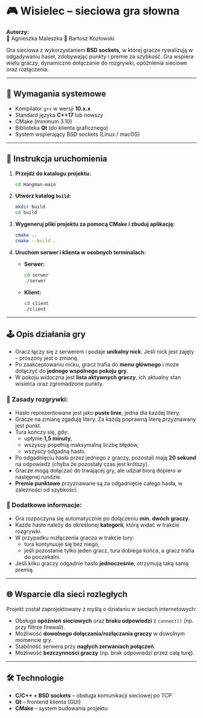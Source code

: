 # 🎮 Wisielec – sieciowa gra słowna

**Autorzy:**  
📌 Agnieszka Maleszka
📌 Bartosz Kozłowski 

Gra sieciowa z wykorzystaniem **BSD sockets**, w której gracze rywalizują w odgadywaniu haseł, zdobywając punkty i premie za szybkość. Gra wspiera wielu graczy, dynamiczne dołączanie do rozgrywki, opóźnienia sieciowe oraz rozłączenia.

---

## 🔧 Wymagania systemowe

- Kompilator `g++` w wersji **10.x.x**
- Standard języka **C++17** lub nowszy
- CMake (minimum 3.10)
- Biblioteka **Qt** (do klienta graficznego)
- System wspierający BSD sockets (Linux / macOS)

---

## 🚀 Instrukcja uruchomienia

1. **Przejdź do katalogu projektu:**
   ```bash
   cd Hangman-main
   ```

2. **Utwórz katalog `build`:**
   ```bash
   mkdir build
   cd build
   ```

3. **Wygeneruj pliki projektu za pomocą CMake i zbuduj aplikację:**
   ```bash
   cmake ..
   cmake --build .
   ```

4. **Uruchom serwer i klienta w osobnych terminalach:**
   - **Serwer:**
     ```bash
     cd serwer
     ./serwer
     ```
   - **Klient:**
     ```bash
     cd client
     ./client
     ```

---

## 🕹️ Opis działania gry

- Gracz łączy się z serwerem i podaje **unikalny nick**. Jeśli nick jest zajęty – proszony jest o zmianę.
- Po zaakceptowaniu nicku, gracz trafia do **menu głównego** i może dołączyć do **jednego wspólnego pokoju gry**.
- W pokoju widoczna jest **lista aktywnych graczy**, ich aktualny stan wisielca oraz zgromadzone punkty.

### 🧩 Zasady rozgrywki:

- Hasło reprezentowane jest jako **puste linie**, jedna dla każdej litery.
- Gracze na zmianę zgadują litery. Za każdą poprawną literę przyznawany jest punkt.
- Tura kończy się, gdy:
  - upłynie **1,5 minuty**,
  - wszyscy popełnią maksymalną liczbę błędów,
  - wszyscy odgadną hasło.
- Po odgadnięciu hasła przez jednego z graczy, pozostali mają **20 sekund** na odpowiedź (chyba że pozostały czas jest krótszy).
- Gracze mogą dołączać do trwającej gry, ale udział biorą dopiero w następnej rundzie.
- **Premie punktowe** przyznawane są za odgadnięcie całego hasła, w zależności od szybkości.

### 🧠 Dodatkowe informacje:

- Gra rozpoczyna się automatycznie po dołączeniu **min. dwóch graczy**.
- Każde hasło należy do określonej **kategorii**, którą widać w trakcie rozgrywki.
- W przypadku rozłączenia gracza w trakcie tury:
  - tura kontynuuje się bez niego,
  - jeśli pozostanie tylko jeden gracz, tura dobiega końca, a gracz trafia do poczekalni.
- Jeśli kilku graczy odgadnie hasło **jednocześnie**, otrzymują taką samą premię.

---

## 🌐 Wsparcie dla sieci rozległych

Projekt został zaprojektowany z myślą o działaniu w sieciach internetowych:

- Obsługa **opóźnień sieciowych** oraz **braku odpowiedzi** z `connect()` (np. przy filtrze firewall).
- Możliwość **dowolnego dołączania/rozłączania graczy** w dowolnym momencie gry.
- Stabilność serwera przy **nagłych zerwaniach połączeń**.
- Możliwość **bezczynności graczy** (np. brak odpowiedzi przez całą turę).

---

## 🛠️ Technologie

- **C/C++ + BSD sockets** – obsługa komunikacji sieciowej po TCP
- **Qt** – frontend klienta (GUI)
- **CMake** – system budowania projektu
